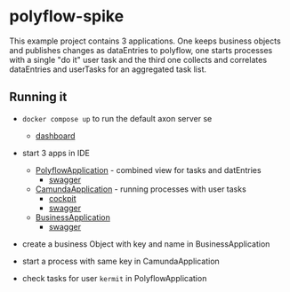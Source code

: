 # polyflow-spike

This example project contains 3 applications. One keeps business objects and publishes changes as dataEntries to polyflow, one starts processes with a single "do it" user task and the third one collects and correlates dataEntries and userTasks for an aggregated task list.

## Running it

- `docker compose up` to run the default axon server se
  - [dashboard](http://localhost:8024/#overview)
- start 3 apps in IDE
  - [PolyflowApplication](./polyflow-application/src/main/kotlin/PolyflowApplication.kt) - combined view for tasks and datEntries
    - [swagger](http://localhost:20000/)
  - [CamundaApplication](./camunda-application/src/main/kotlin/CamundaApplication.kt) - running processes with user tasks
    - [cockpit](http://localhost:20001/camunda/app/cockpit/default/#/dashboard)
    - [swagger](http://localhost:20001/swagger-ui/index.html)
  - [BusinessApplication](./business-application/src/main/kotlin/BusinessApplication.kt)
    - [swagger](http://localhost:20002/)

- create a business Object with key and name in BusinessApplication
- start a process with same key in CamundaApplication
- check tasks for user `kermit` in PolyflowApplication
